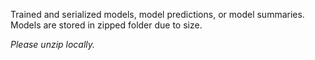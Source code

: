 Trained and serialized models, model predictions, or model summaries.
Models are stored in zipped folder due to size.

*Please unzip locally.*
